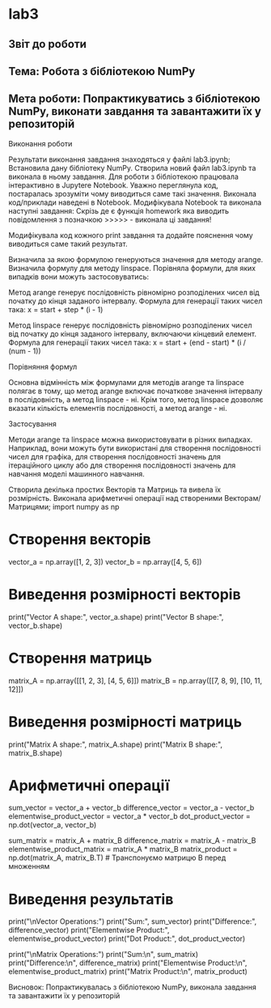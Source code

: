 # lab3
## Звіт до роботи

## Тема: Робота з бібліотекою NumPy

## Мета роботи: Попрактикуватись з бібліотекою NumPy, виконати завдання та завантажити їх у репозиторій

Виконання роботи

Результати виконання завдання знаходяться у файлі lab3.ipynb;
Встановила дану бібліотеку NumPy.
Створила новий файл lab3.ipynb та виконала в ньому завдання.
Для роботи з бібліотекою працювала інтерактивно в Jupytere Notebook.
Уважно переглянула код, постаралась зрозуміти чому виводиться саме такі значення.
Виконала код/приклади наведені в Notebook. Модифікувала Notebook та виконала наступні завдання:
Скрізь де є функція homework яка виводить повідомлення з позначкою >>>>> - виконала ці завдання!

Модифікувала код кожного print завдання та додайте пояснення чому виводиться саме такий результат.

Визначила за якою формулою генеруються значення для методу arange. Визначила формулу для методу linspace. Порівняла формули, для яких випадків вони можуть застосовуватись:

Метод arange генерує послідовність рівномірно розподілених чисел від початку до кінця заданого інтервалу. Формула для генерації таких чисел така: x = start + step * (i - 1)

Метод linspace генерує послідовність рівномірно розподілених чисел від початку до кінця заданого інтервалу, включаючи кінцевий елемент. Формула для генерації таких чисел така: x = start + (end - start) * (i / (num - 1))

Порівняння формул

Основна відмінність між формулами для методів arange та linspace полягає в тому, що метод arange включає початкове значення інтервалу в послідовність, а метод linspace - ні. Крім того, метод linspace дозволяє вказати кількість елементів послідовності, а метод arange - ні.

Застосування

Методи arange та linspace можна використовувати в різних випадках. Наприклад, вони можуть бути використані для створення послідовності чисел для графіка, для створення послідовності значень для ітераційного циклу або для створення послідовності значень для навчання моделі машинного навчання.

Створила декілька простих Векторів та Матриць та вивела їх розмірність. Виконала арифметичні операції над створеними Векторам/Матрицями;
import numpy as np

# Створення векторів
vector_a = np.array([1, 2, 3])
vector_b = np.array([4, 5, 6])

# Виведення розмірності векторів
print("Vector A shape:", vector_a.shape)
print("Vector B shape:", vector_b.shape)

# Створення матриць
matrix_A = np.array([[1, 2, 3], [4, 5, 6]])
matrix_B = np.array([[7, 8, 9], [10, 11, 12]])

# Виведення розмірності матриць
print("Matrix A shape:", matrix_A.shape)
print("Matrix B shape:", matrix_B.shape)

# Арифметичні операції
sum_vector = vector_a + vector_b
difference_vector = vector_a - vector_b
elementwise_product_vector = vector_a * vector_b
dot_product_vector = np.dot(vector_a, vector_b)

sum_matrix = matrix_A + matrix_B
difference_matrix = matrix_A - matrix_B
elementwise_product_matrix = matrix_A * matrix_B
matrix_product = np.dot(matrix_A, matrix_B.T)  # Транспонуємо матрицю B перед множенням

# Виведення результатів
print("\nVector Operations:")
print("Sum:", sum_vector)
print("Difference:", difference_vector)
print("Elementwise Product:", elementwise_product_vector)
print("Dot Product:", dot_product_vector)

print("\nMatrix Operations:")
print("Sum:\n", sum_matrix)
print("Difference:\n", difference_matrix)
print("Elementwise Product:\n", elementwise_product_matrix)
print("Matrix Product:\n", matrix_product)

Висновок: Попрактикувалась з бібліотекою NumPy, виконала завдання та завантажити їх у репозиторій
